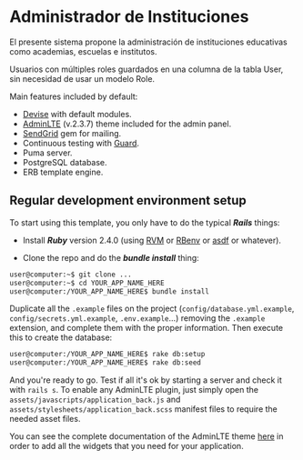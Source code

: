 Administrador de Instituciones
=======================

El presente sistema propone la administración de instituciones educativas como academias, escuelas e institutos. 

Usuarios con múltiples roles guardados en una columna de la tabla User, sin necesidad de usar un modelo Role.

Main features included by default:

- [Devise](https://github.com/plataformatec/devise) with default modules.
- [AdminLTE](https://almsaeedstudio.com/) (v.2.3.7) theme included for the admin panel.
- [SendGrid](https://github.com/stephenb/sendgrid) gem for mailing.
- Continuous testing with [Guard](https://github.com/guard/guard).
- Puma server.
- PostgreSQL database.
- ERB template engine.

Regular development environment setup
-------------------------------------

To start using this template, you only have to do the typical ***Rails*** things:

* Install ***Ruby*** version 2.4.0 (using [RVM](https://github.com/rvm/rvm) or [RBenv](https://github.com/sstephenson/rbenv) or [asdf](https://github.com/asdf-vm/asdf) or whatever).

* Clone the repo and do the ***bundle install*** thing:

```sh
user@computer:~$ git clone ...
user@computer:~$ cd YOUR_APP_NAME_HERE
user@computer:/YOUR_APP_NAME_HERE$ bundle install
```

Duplicate all the `.example` files on the project (`config/database.yml.example`, `config/secrets.yml.example`, `.env.example`...) removing the `.example` extension, and complete them with the proper information. Then execute this to create the database:

```sh
user@computer:/YOUR_APP_NAME_HERE$ rake db:setup
user@computer:/YOUR_APP_NAME_HERE$ rake db:seed
```

And you're ready to go. Test if all it's ok by starting a server and check it with `rails s`. To enable any AdminLTE plugin, just simply open the `assets/javascripts/application_back.js` and `assets/stylesheets/application_back.scss` manifest files to require the needed asset files.

You can see the complete documentation of the AdminLTE theme [here](https://almsaeedstudio.com/themes/AdminLTE/documentation/index.html) in order to add all the widgets that you need for your application.
